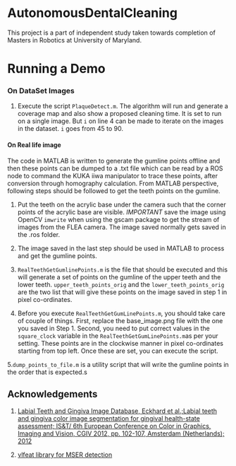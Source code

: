 # AutonomousDentalCleaning
This project is a part of independent study taken towards completion of Masters in Robotics at University of Maryland. 

# Running a Demo
### On DataSet Images
1. Execute the script ```PlaqueDetect.m```. The algorithm will run and generate a coverage map and also show a proposed cleaning time. It is set to run on a single image. But ```i``` on line 4 can be made to iterate on the images in the dataset. ```i``` goes from 45 to 90.

#### On Real life image
The code in MATLAB is written to generate the gumline points offline and then these points can be dumped to a .txt file which can be read by a ROS node to command the KUKA iiwa manipulator to trace these points, after conversion through homography calculation. From MATLAB perspective, following steps should be followed to get the teeth points on the gumline. 

1. Put the teeth on the acrylic base under the camera such that the corner points of the acrylic base are visible. *IMPORTANT* save the image using OpenCV ```imwrite``` when using the gscam package to get the stream of images from the FLEA camera. The image saved normally gets saved in the .ros folder. 

2. The image saved in the last step should be used in MATLAB to process and get the gumline points.

3. ```RealTeethGetGumlinePoints.m``` is the file that should be executed and this will generate a set of points on the gumline of the upper teeth and the lower teeth. ```upper_teeth_points_orig``` and the ```lower_teeth_points_orig``` are the two list that will give these points on the image saved in step 1 in pixel co-ordinates.

4. Before you execute ```RealTeethGetGumLinePoints.m```, you should take care of couple of things. First, replace the base_image.png file with the one you saved in Step 1. Second, you need to put correct values in the ```square_clock``` variable in the ```RealTeethGetGumLinePoints.m```as per your setting. These points are in the clockwise manner in pixel co-ordinates starting from top left. Once these are set, you can execute the script.

5.```dump_points_to_file.m``` is a utility script that will write the gumline points in the order that is expected.s

## Acknowledgements
1. [Labial Teeth and Gingiva Image Database, Eckhard et al.;Labial teeth and gingiva color image segmentation for gingival health-state assessment; IS&T/ 6th European Conference on Color in Graphics, Imaging and Vision, CGIV 2012, pp. 102-107, Amsterdam (Netherlands); 2012][1]

2. [vlfeat library for MSER detection](http://www.vlfeat.org/index.html)


[1]: http://www.ugr.es/~colorimg/LTG_image_database.html



